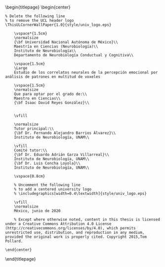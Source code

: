 <!-- 
This is the Latex-heavy title page. 
People outside UCL may want to remove the header logo 
and add the centred logo
-->

\begin{titlepage}
    \begin{center}

    % Delete the following line
    % to remove the UCL header logo
    \ThisULCornerWallPaper{1.0}{style/univ_logo.eps}
        
        \vspace*{1.5cm}
        \normalsize
        {\bf Universidad Nacional Autónoma de México}\\
        Maestría en Ciencias (Neurobiología)\\
        Instituto de Neurobiología\\
        Departamento de Neurobiología Conductual y Cognitiva\\
        
        \vspace{1.5cm}
        \Large
        Estudio de los correlatos neurales de la percepción emocional por análisis de patrones en multitud de voxeles
        
        \vspace{1.5cm}
        \normalsize
        Que para optar por el grado de:\\
        Maestro en Ciencias\\
        {\bf Isaac David Reyes González}\\

        
        \vfill
        
        \normalsize
        Tutor principal:\\
        {\bf Dr. Fernando Alejandro Barrios Álvarez}\\
        Instituto de Neurobiología, UNAM\\
        
        \vfill
        Comité tutor:\\
        {\bf Dr. Eduardo Adrián Garza Villarreal}\\
        Instituto de Neurobiología, UNAM\\
        {\bf Dr. Luis Concha Loyola}\\
        Instituto de Neurobiología, UNAM\\

        \vspace{0.8cm}

        % Uncomment the following line
        % to add a centered university logo
        % \includegraphics[width=0.4\textwidth]{style/univ_logo.eps}
        
        \vfill
        \normalsize
        México, junio de 2020

        % Except where otherwise noted, content in this thesis is licensed under a Creative Commons Attribution 4.0 License (http://creativecommons.org/licenses/by/4.0), which permits unrestricted use, distribution, and reproduction in any medium, provided the original work is properly cited. Copyright 2015,Tom Pollard.

    \end{center}
\end{titlepage}
